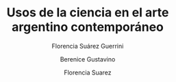 ---
tag: libro
title: "Usos de la ciencia en el arte argentino contemporáneo"
author: [Florencia Suárez Guerrini, Berenice Gustavino, Florencia Suarez]
category: Art and science
publish: 2023-08-26
publisher: 
totalPage: 128
coverUrl: 
publish: 2010
description: 
isbn: 9871274149 9789871274147 
link: https://books.google.com/books/about/Usos_de_la_ciencia_en_el_arte_argentino.html?hl=&id=p7BFAwEACAAJ
cover: 
status: unread
---